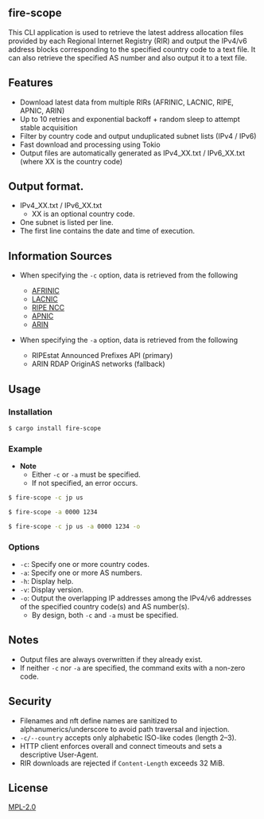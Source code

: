 ## fire-scope
This CLI application is used to retrieve the latest address allocation files provided by each Regional Internet Registry (RIR) and output the IPv4/v6 address blocks corresponding to the specified country code to a text file.
It can also retrieve the specified AS number and also output it to a text file.

## Features
- Download latest data from multiple RIRs (AFRINIC, LACNIC, RIPE, APNIC, ARIN)
- Up to 10 retries and exponential backoff + random sleep to attempt stable acquisition
- Filter by country code and output unduplicated subnet lists (IPv4 / IPv6)
- Fast download and processing using Tokio
- Output files are automatically generated as IPv4_XX.txt / IPv6_XX.txt (where XX is the country code)

## Output format.
- IPv4_XX.txt / IPv6_XX.txt
  - XX is an optional country code.
- One subnet is listed per line.
- The first line contains the date and time of execution.

## Information Sources
- When specifying the `-c` option, data is retrieved from the following
  - [AFRINIC](https://ftp.afrinic.net/pub/stats/afrinic/delegated-afrinic-extended-latest)
  - [LACNIC](https://ftp.lacnic.net/pub/stats/lacnic/delegated-lacnic-extended-latest)
  - [RIPE NCC](https://ftp.ripe.net/pub/stats/ripencc/delegated-ripencc-extended-latest)
  - [APNIC](https://ftp.apnic.net/pub/stats/apnic/delegated-apnic-extended-latest)
  - [ARIN](https://ftp.arin.net/pub/stats/arin/delegated-arin-extended-latest)

- When specifying the `-a` option, data is retrieved from the following
  - RIPEstat Announced Prefixes API (primary)
  - ARIN RDAP OriginAS networks (fallback)


## Usage
### Installation
```bash
$ cargo install fire-scope
```
### Example
- **Note**
  - Either `-c` or `-a` must be specified.
  - If not specified, an error occurs.
```bash
$ fire-scope -c jp us
```

```bash
$ fire-scope -a 0000 1234
```

```bash
$ fire-scope -c jp us -a 0000 1234 -o
```

### Options
- `-c`: Specify one or more country codes.
- `-a`: Specify one or more AS numbers.
- `-h`: Display help.
- `-v`: Display version.
- `-o`: Output the overlapping IP addresses among the IPv4/v6 addresses of the specified country code(s) and AS number(s).
  - By design, both `-c` and `-a` must be specified.

## Notes
- Output files are always overwritten if they already exist.
- If neither `-c` nor `-a` are specified, the command exits with a non-zero code.

## Security
- Filenames and nft define names are sanitized to alphanumerics/underscore to avoid path traversal and injection.
- `-c/--country` accepts only alphabetic ISO-like codes (length 2–3).
- HTTP client enforces overall and connect timeouts and sets a descriptive User-Agent.
- RIR downloads are rejected if `Content-Length` exceeds 32 MiB.

## License
[MPL-2.0](./LICENSE.txt)
